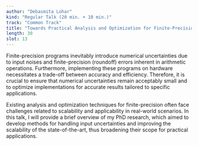 ```yaml
---
author: "Debasmita Lohar"
kind: "Regular Talk (20 min. + 10 min.)"
track: "Common Track"
title: "Towards Practical Analysis and Optimization for Finite-Precision"
length: 30
slot: 13
---
```


Finite-precision programs inevitably introduce numerical uncertainties due to input noises and finite-precision (roundoff) errors inherent in arithmetic operations. Furthermore, implementing these programs on hardware necessitates a trade-off between accuracy and efficiency. Therefore, it is crucial to ensure that numerical uncertainties remain acceptably small and to optimize implementations for accurate results tailored to specific applications.

Existing analysis and optimization techniques for finite-precision often face challenges related to scalability and applicability in real-world scenarios. In this talk, I will provide a brief overview of my PhD research, which aimed to develop methods for handling input uncertainties and improving the scalability of the state-of-the-art, thus broadening their scope for practical applications.
